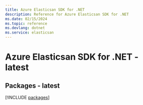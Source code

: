 ```yaml
---
title: Azure Elasticsan SDK for .NET
description: Reference for Azure Elasticsan SDK for .NET
ms.date: 02/15/2024
ms.topic: reference
ms.devlang: dotnet
ms.service: elasticsan
---
```

# Azure Elasticsan SDK for .NET - latest
## Packages - latest
[!INCLUDE [packages](elasticsan-index.md)]
